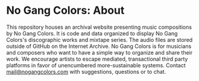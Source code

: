 # No Gang Colors: About

This repository houses an archival website presenting music compositions by No Gang Colors. 
It is code and data organized to display No Gang Colors's discographic works and mixtape series. 
The audio files are stored outside of GitHub on the Internet Archive.
No Gang Colors is for musicians and composers who want to have a simple way to organize and share their work.
We encourage artists to escape mediated, transactional third party platforms in favor of unencumbered more-sustainable systems. 
Contact [mail@nogangcolors.com](mailto:mail@nogangcolors.com) with suggestions, questions or to chat.
